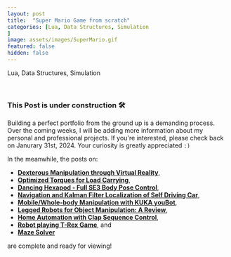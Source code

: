 ```yaml
---
layout: post
title:  "Super Mario Game from scratch"
categories: [Lua, Data Structures, Simulation
]
image: assets/images/SuperMario.gif
featured: false
hidden: false
---
```


Lua, Data Structures, Simulation

<br>

### This Post is under construction 🛠️
Building a perfect portfolio from the ground up is a demanding process.
Over the coming weeks, I will be adding more information about my personal and professional projects. 
If you're interested, please check back on Janurary 31st, 2024.
Your curiosity is greatly appreciated `:)`

In the meanwhile, the posts on:
- [**Dexterous Manipulation through Virtual Reality**](https://adityanairs.website/DexterousManipulationThroughVR/), 
- [**Optimized Torques for Load Carrying**](https://adityanairs.website/JointTorqueOptimization/),
- [**Dancing Hexapod - Full SE3 Body Pose Control**](https://adityanairs.website/DancingHexapod/), 
- [**Navigation and Kalman Filter Localization of Self Driving Car**](https://adityanairs.website/SelfDrivingCar/), 
- [**Mobile/Whole-body Manipulation with KUKA youBot**](https://adityanairs.website/MobileManipulation/),
- [**Legged Robots for Object Manipulation: A Review**](https://adityanairs.website/LeggedRobotsForObjectManipulation/), 
- [**Home Automation with Clap Sequence Control**](https://adityanairs.website/ClapSequenceControl/), 
- [**Robot playing T-Rex Game**](https://adityanairs.website/TRexGame/), and
- [**Maze Solver**](https://adityanairs.website/MazeSolver/)

are complete and ready for viewing!



